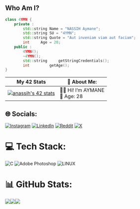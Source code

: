 ## **Who Am I?**

```cpp
class 4YMN {
	private :
		std::string	Name = "NASSIH Aymane";
		std::string	SU = "4YMN";
		std::string	Quote = "Aut inveniam viam aut faciam";
		int		Age = 28;
	public :
		4YMN();
		~4YMN();
		std::string 	getStringCredentials();
		int	    	getAge();
}
```
| My 42 Stats | 💫 About Me: | 
| --- | --- |
| [![anassih's 42 stats](https://badge.mediaplus.ma/binary/anassih)](https://profile.intra.42.fr/users/anassih) | 👨‍💻 Hi! I’m AYMANE <br> 🎂 Age: 28 | 💻 Software Engineer <br> 🔭 I’m currently working on: Building Aerospace tech solutions and improving my skills in software architecture @ 1337 Coding school - UM6P. <br> 🌱  




## 🌐 Socials:
[![Instagram](https://img.shields.io/badge/Instagram-%23E4405F.svg?logo=Instagram&logoColor=white)](https://instagram.com/0xaymn) [![LinkedIn](https://img.shields.io/badge/LinkedIn-%230077B5.svg?logo=linkedin&logoColor=white)](https://www.linkedin.com/in/aymane-nassih/) [![Reddit](https://img.shields.io/badge/Reddit-%23FF4500.svg?logo=Reddit&logoColor=white)](https://www.reddit.com/user/n7wimok/) [![X](https://img.shields.io/badge/x-%23000000.svg?logo=x&logoColor=white)](https://x.com/0xAYMANE)  

# 💻 Tech Stack:
![C](https://img.shields.io/badge/c-%2300599C.svg?style=for-the-badge&logo=c&logoColor=white) ![Adobe Photoshop](https://img.shields.io/badge/adobephotoshop-%2331A8FF.svg?style=for-the-badge&logo=adobephotoshop&logoColor=white) ![LINUX](https://img.shields.io/badge/Linux-FCC624?style=for-the-badge&logo=linux&logoColor=black)
# 📊 GitHub Stats:
![](https://github-readme-stats.vercel.app/api?username=0x4ymn&theme=shades-of-purple&hide_border=false&include_all_commits=false&count_private=true)![](https://github-readme-streak-stats.herokuapp.com/?user=0x4ymn&theme=shades-of-purple&hide_border=false)![  ](https://github-readme-stats.vercel.app/api/top-langs/?username=0x4ymn&theme=shades-of-purple&hide_border=false&include_all_commits=false&count_private=true&layout=compact)
